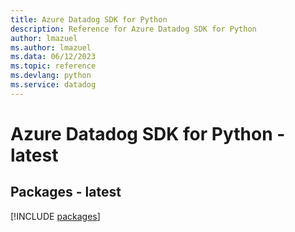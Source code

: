 ```yaml
---
title: Azure Datadog SDK for Python
description: Reference for Azure Datadog SDK for Python
author: lmazuel
ms.author: lmazuel
ms.data: 06/12/2023
ms.topic: reference
ms.devlang: python
ms.service: datadog
---
```

# Azure Datadog SDK for Python - latest
## Packages - latest
[!INCLUDE [packages](datadog-index.md)]